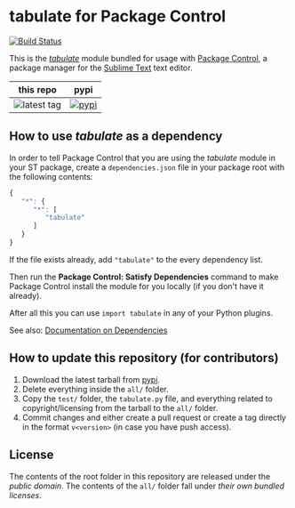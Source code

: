 # tabulate for Package Control
[![Build Status](https://travis-ci.org/packagecontrol/tabulate.svg)](https://travis-ci.org/packagecontrol/tabulate)


This is the *[tabulate][]* module bundled for usage with [Package Control][], a package manager for the [Sublime Text][] text editor.


this repo | pypi
---- | ----
![latest tag](https://img.shields.io/github/tag/packagecontrol/tabulate.svg) | [![pypi](https://img.shields.io/pypi/v/tabulate.svg)][pypi]


## How to use *tabulate* as a dependency

In order to tell Package Control that you are using the *tabulate* module in your ST package, create a `dependencies.json` file in your package root with the following contents:

```js
{
   "*": {
      "*": [
         "tabulate"
      ]
   }
}
```

If the file exists already, add `"tabulate"` to the every dependency list.

Then run the **Package Control: Satisfy Dependencies** command to make Package Control install the module for you locally (if you don't have it already).

After all this you can use `import tabulate` in any of your Python plugins.

See also:
[Documentation on Dependencies](https://packagecontrol.io/docs/dependencies)


## How to update this repository (for contributors)

1. Download the latest tarball from [pypi][].
2. Delete everything inside the `all/` folder.
3. Copy the `test/` folder, the `tabulate.py` file, and everything related to copyright/licensing from the tarball to the `all/` folder.
4. Commit changes and either create a pull request or create a tag directly in the format `v<version>` (in case you have push access).

## License

The contents of the root folder in this repository are released under the *public domain*. The contents of the `all/` folder fall under *their own bundled licenses*.


[tabulate]: https://bitbucket.org/astanin/python-tabulate
[Package Control]: http://packagecontrol.io/
[Sublime Text]: http://sublimetext.com/
[pypi]: https://pypi.python.org/pypi/tabulate
